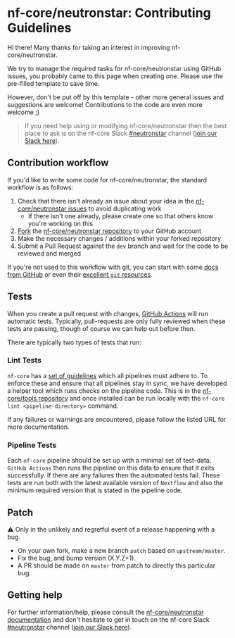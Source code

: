 # nf-core/neutronstar: Contributing Guidelines

Hi there!
Many thanks for taking an interest in improving nf-core/neutronstar.

We try to manage the required tasks for nf-core/neutronstar using GitHub issues, you probably came to this page when creating one.
Please use the pre-filled template to save time.

However, don't be put off by this template - other more general issues and suggestions are welcome!
Contributions to the code are even more welcome ;)

> If you need help using or modifying nf-core/neutronstar then the best place to ask is on the nf-core Slack [#neutronstar](https://nfcore.slack.com/channels/neutronstar) channel ([join our Slack here](https://nf-co.re/join/slack)).

## Contribution workflow

If you'd like to write some code for nf-core/neutronstar, the standard workflow is as follows:

1. Check that there isn't already an issue about your idea in the [nf-core/neutronstar issues](https://github.com/nf-core/neutronstar/issues) to avoid duplicating work
    * If there isn't one already, please create one so that others know you're working on this
2. [Fork](https://help.github.com/en/github/getting-started-with-github/fork-a-repo) the [nf-core/neutronstar repository](https://github.com/nf-core/neutronstar) to your GitHub account
3. Make the necessary changes / additions within your forked repository
4. Submit a Pull Request against the `dev` branch and wait for the code to be reviewed and merged

If you're not used to this workflow with git, you can start with some [docs from GitHub](https://help.github.com/en/github/collaborating-with-issues-and-pull-requests) or even their [excellent `git` resources](https://try.github.io/).

## Tests

When you create a pull request with changes, [GitHub Actions](https://github.com/features/actions) will run automatic tests.
Typically, pull-requests are only fully reviewed when these tests are passing, though of course we can help out before then.

There are typically two types of tests that run:

### Lint Tests

`nf-core` has a [set of guidelines](https://nf-co.re/developers/guidelines) which all pipelines must adhere to.
To enforce these and ensure that all pipelines stay in sync, we have developed a helper tool which runs checks on the pipeline code. This is in the [nf-core/tools repository](https://github.com/nf-core/tools) and once installed can be run locally with the `nf-core lint <pipeline-directory>` command.

If any failures or warnings are encountered, please follow the listed URL for more documentation.

### Pipeline Tests

Each `nf-core` pipeline should be set up with a minimal set of test-data.
`GitHub Actions` then runs the pipeline on this data to ensure that it exits successfully.
If there are any failures then the automated tests fail.
These tests are run both with the latest available version of `Nextflow` and also the minimum required version that is stated in the pipeline code.

## Patch

:warning: Only in the unlikely and regretful event of a release happening with a bug.

* On your own fork, make a new branch `patch` based on `upstream/master`.
* Fix the bug, and bump version (X.Y.Z+1).
* A PR should be made on `master` from patch to directly this particular bug.

## Getting help

For further information/help, please consult the [nf-core/neutronstar documentation](https://nf-co.re/neutronstar/docs) and don't hesitate to get in touch on the nf-core Slack [#neutronstar](https://nfcore.slack.com/channels/neutronstar) channel ([join our Slack here](https://nf-co.re/join/slack)).
